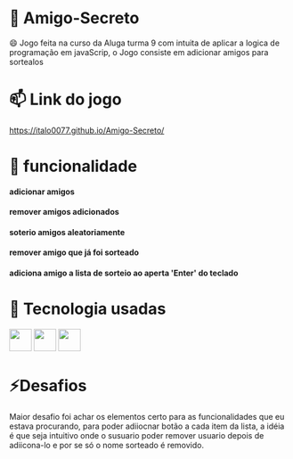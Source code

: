 # 🔭 Amigo-Secreto
😄 Jogo feita na curso da Aluga turma 9 com intuita de aplicar a logica de programação em javaScrip,  o Jogo consiste em adicionar amigos para sortealos
# 📫 Link do jogo
https://italo0077.github.io/Amigo-Secreto/
# 💬 funcionalidade
#### adicionar amigos
#### remover amigos adicionados
#### soterio amigos aleatoriamente
#### remover amigo que já foi sorteado
#### adiciona amigo a lista de sorteio ao aperta 'Enter' do teclado
# 🌱 Tecnologia usadas
<img src="https://cdn.jsdelivr.net/gh/devicons/devicon@latest/icons/html5/html5-original.svg" width="40" height="40" /> <img src="https://cdn.jsdelivr.net/gh/devicons/devicon@latest/icons/css3/css3-original.svg"  width="40" height="40"/> <img src="https://cdn.jsdelivr.net/gh/devicons/devicon@latest/icons/javascript/javascript-original.svg" width="40" height="40" /> <img/> 

# ⚡Desafios
Maior desafio foi achar os elementos certo para as funcionalidades que eu estava procurando, para poder adiiocnar botão a cada item da lista, a idéia é que seja intuitivo onde o susuario poder remover usuario depois de adiicona-lo e por se só o nome sorteado é removido.
